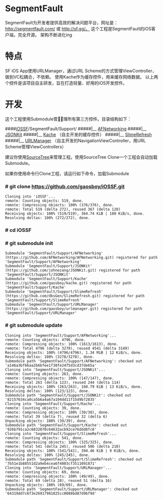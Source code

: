 SegmentFault
=============

SegmentFault为开发者提供高效的解决问题平台，网址是：http://segmentfault.com/ 或 http://sf.gg/。
这个工程是SegmentFault的iOS客户端，完全开源。
架构不断进化ing

特点
=============

SF iOS App使用URLManager，通过URL Scheme的方式管理ViewController，做到VC松耦合，不依赖。
使用Kache作为缓存控件，用来缓存网络数据。
以上两个控件是该项目自主研发，旨在打造轻量、好用的iOS开发控件。

开发
=============
这个工程使用Submodule管理所有第三方控件。目录结构如下：

####[iOSSF](https://github.com/gaosboy/iOSSF)/SegmentFault/Support/
#####|__ [AFNetworking](https://github.com/AFNetworking/AFNetworking)
#####|__ [JSONKit](https://github.com/johnezang/JSONKit)
#####|__ [Kache](https://github.com/gaosboy/kache) （自主开发的缓存控件）
#####|__ [SlimeRefresh](https://github.com/dbsGen/SlimeRefresh)
#####|__ [URLManager](https://github.com/gaosboy/urlmanager) （自主开发的NavigationViewController，用URL Scheme管理ViewControllers）

建议你使用[SourceTree](http://itun.es/cn/rFBIy.m)来管理工程。使用SourceTree Clone一个工程会自动加载Submodule。

如果你使用命令行Clone工程，请运行如下命令，加载Submodule

### # git clone https://github.com/gaosboy/iOSSF.git
```
Cloning into 'iOSSF'...
remote: Counting objects: 519, done.
remote: Compressing objects: 100% (376/376), done.
remote: Total 519 (delta 272), reused 367 (delta 120)
Receiving objects: 100% (519/519), 364.74 KiB | 180 KiB/s, done.
Resolving deltas: 100% (272/272), done.
```

### # cd iOSSF

### # git submodule init
```
Submodule 'SegmentFault/Support/AFNetworking' (https://github.com/AFNetworking/AFNetworking.git) registered for path 'SegmentFault/Support/AFNetworking'
Submodule 'SegmentFault/Support/JSONKit' (https://github.com/johnezang/JSONKit.git) registered for path 'SegmentFault/Support/JSONKit'
Submodule 'SegmentFault/Support/Kache' (https://github.com/gaosboy/kache.git) registered for path 'SegmentFault/Support/Kache'
Submodule 'SegmentFault/Support/SlimeRefresh' (https://github.com/dbsGen/SlimeRefresh.git) registered for path 'SegmentFault/Support/SlimeRefresh'
Submodule 'SegmentFault/Support/URLManager' (https://github.com/gaosboy/urlmanager.git) registered for path 'SegmentFault/Support/URLManager'
```
### # git submodule update
```
Cloning into 'SegmentFault/Support/AFNetworking'...
remote: Counting objects: 4796, done.
remote: Compressing objects: 100% (1613/1613), done.
remote: Total 4796 (delta 3278), reused 4541 (delta 3149)
Receiving objects: 100% (4796/4796), 1.34 MiB | 12 KiB/s, done.
Resolving deltas: 100% (3278/3278), done.
Submodule path 'SegmentFault/Support/AFNetworking': checked out 'a146a3bf66aa2b6bfee1f38fe24f5d3cd37de65a'
Cloning into 'SegmentFault/Support/JSONKit'...
remote: Counting objects: 263, done.
remote: Compressing objects: 100% (147/147), done.
remote: Total 263 (delta 123), reused 244 (delta 114)
Receiving objects: 100% (263/263), 160.79 KiB | 13 KiB/s, done.
Resolving deltas: 100% (123/123), done.
Submodule path 'SegmentFault/Support/JSONKit': checked out '82157634ca0ca5b6a4a67a194dd11f15d9b72835'
Cloning into 'SegmentFault/Support/Kache'...
remote: Counting objects: 39, done.
remote: Compressing objects: 100% (30/30), done.
remote: Total 39 (delta 7), reused 32 (delta 6)
Unpacking objects: 100% (39/39), done.
Submodule path 'SegmentFault/Support/Kache': checked out '926b791ca2c6832070c64632acb92ce76ddd8fc8'
Cloning into 'SegmentFault/Support/SlimeRefresh'...
remote: Counting objects: 541, done.
remote: Compressing objects: 100% (325/325), done.
remote: Total 541 (delta 245), reused 506 (delta 210)
Receiving objects: 100% (541/541), 394.46 KiB | 9 KiB/s, done.
Resolving deltas: 100% (245/245), done.
Submodule path 'SegmentFault/Support/SlimeRefresh': checked out '7b51e1b88551d2a9eb4cea6f4003cf3511091871'
Cloning into 'SegmentFault/Support/URLManager'...
remote: Counting objects: 69, done.
remote: Compressing objects: 100% (49/49), done.
remote: Total 69 (delta 28), reused 51 (delta 16)
Unpacking objects: 100% (69/69), done.
Submodule path 'SegmentFault/Support/URLManager': checked out '64319dd7c6f3e26917981025cc0088bd87d9bf9d'
```
